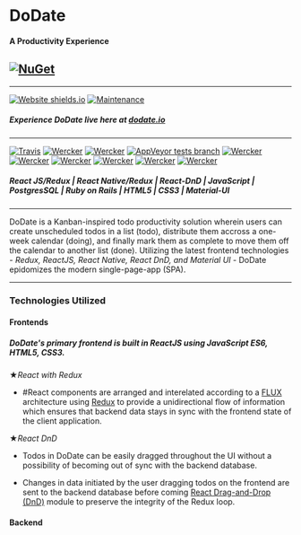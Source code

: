 # DoDate
#### A Productivity Experience
[![NuGet](https://img.shields.io/badge/Single%20Page%20Web%20Application-100%25-ff6b4.svg?colorB=ffd700)]()
---
---
[![Website shields.io](https://img.shields.io/website-up-down-green-red/http/shields.io.svg)](http://shields.io/)
[![Maintenance](https://img.shields.io/badge/Maintained%3F-yes-green.svg)](https://GitHub.com/Naereen/StrapDown.js/graphs/commit-activity)

[//]: # (Link to live site)
##### Experience DoDate live here at [dodate.io](https://jpe442.github.io/dodateweb/#/)
---
[![Travis](https://img.shields.io/badge/React-JS-blue.svg?colorB=00d9ff)]()
[![Wercker](https://img.shields.io/badge/React-Native-brightgreen.svg?colorB=f5f5f5)]()
[![Wercker](https://img.shields.io/badge/React-DnD-yellow.svg?colorB=0071d8)]()
[![AppVeyor tests branch](https://img.shields.io/badge/Redux-enabled-orange.svg?colorB=8470ff)]()
[![Wercker](https://img.shields.io/badge/JavaScript-ES6-yellow.svg?colorB=fbde35)]()
[![Wercker](https://img.shields.io/badge/Ruby-Rails-red.svg)]()
[![Wercker](https://img.shields.io/badge/Postgre-SQL-red.svg?colorB=326392)]()
[![Wercker](https://img.shields.io/badge/HTML-5-red.svg?colorB=f16529)]()
[![Wercker](https://img.shields.io/badge/CSS-3-red.svg?colorB=52a7db)]()
[![Wercker](https://img.shields.io/badge/Material-UI-red.svg?colorB=01bcd4)]()

##### React JS/Redux | React Native/Redux | React-DnD | JavaScript | PostgresSQL | Ruby on Rails | HTML5 | CSS3 | Material-UI
---

[//]: # (Brief explanation of what the app is and does)

DoDate is a Kanban-inspired todo productivity solution wherein users can create unscheduled todos in a list (todo), distribute them accross a one-week calendar (doing), and finally mark them as complete to move them off the calendar to another list (done). Utilizing the latest frontend technologies - *Redux, ReactJS, React Native, React DnD, and Material UI* - DoDate epidomizes the modern single-page-app (SPA).

---
[//]: # (Discussion of technologies used)

### Technologies Utilized
#### Frontends

##### DoDate's primary frontend is built in ReactJS using JavaScript ES6, HTML5, CSS3. 

&#9733;*React with Redux*

   - #React components are arranged and interelated according to a [FLUX](https://facebook.github.io/flux/) architecture using [Redux](https://github.com/reactjs/redux/blob/master/README.md) to provide a unidirectional flow of information which ensures that backend data stays in sync with the frontend state of the client application. 

&#9733;*React DnD*

- Todos in DoDate can be easily dragged throughout the UI without a possibility of becoming out of sync with the backend database.

- Changes in data initiated by the user dragging todos on the frontend are sent to the backend database before coming  [React Drag-and-Drop (DnD)](https://github.com/react-dnd/react-dnd) module to preserve the integrity of the Redux loop. 


#### Backend



[//]: # (Deep delving into 2-3 features that show off your technical abilities and mastery of concepts/language)

[//]: # (Discuss challenges faced and my solutions to those challenges)

[//]: # (Code snippets that show off your best code)






